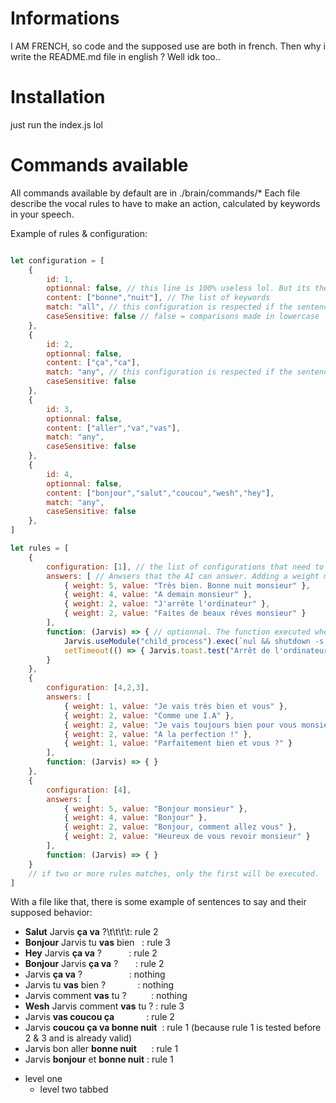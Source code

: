 # Informations
I AM FRENCH, so code and the supposed use are both in french.
Then why i write the README.md file in english ? Well idk too..

# Installation
just run the index.js lol

# Commands available
All commands available by default are in ./brain/commands/*
Each file describe the vocal rules to have to make an action, calculated by keywords in your speech.

Example of rules & configuration:
```js

let configuration = [
    {
        id: 1,
        optionnal: false, // this line is 100% useless lol. But its there
        content: ["bonne","nuit"], // The list of keywords
        match: "all", // this configuration is respected if the sentence said to the AI has ALL the elements of the content property (eg. "Bonne nuit Jarvis !")
        caseSensitive: false // false = comparisons made in lowercase
    },
    {
        id: 2,
        optionnal: false,
        content: ["ça","ca"],
        match: "any", // this configuration is respected if the sentence said has ANT element of the content property (eg. "Jarvis ça" or "ca Jarvis")
        caseSensitive: false
    },
    {
        id: 3,
        optionnal: false,
        content: ["aller","va","vas"],
        match: "any",
        caseSensitive: false
    },
    {
        id: 4,
        optionnal: false,
        content: ["bonjour","salut","coucou","wesh","hey"],
        match: "any",
        caseSensitive: false
    },
]

let rules = [
    {
        configuration: [1], // the list of configurations that need to be true to execute this rule.
        answers: [ // Anwsers that the AI can answer. Adding a weight make the sentence more chances to be used.
            { weight: 5, value: "Très bien. Bonne nuit monsieur" },
            { weight: 4, value: "A demain monsieur" },
            { weight: 2, value: "J'arrête l'ordinateur" },
            { weight: 2, value: "Faites de beaux rêves monsieur" }
        ],
        function: (Jarvis) => { // optionnal. The function executed when this rule is respected
            Jarvis.useModule("child_process").exec(`nul && shutdown -s -30`)
            setTimeout(() => { Jarvis.toast.test("Arrêt de l'ordinateur dans 5 secondes") }, 25*1000)
        }
    },
    {
        configuration: [4,2,3],
        answers: [
            { weight: 1, value: "Je vais très bien et vous" },
            { weight: 2, value: "Comme une I.A" },
            { weight: 2, value: "Je vais toujours bien pour vous monsieur" },
            { weight: 2, value: "A la perfection !" },
            { weight: 1, value: "Parfaitement bien et vous ?" }
        ],
        function: (Jarvis) => { }
    },
    {
        configuration: [4],
        answers: [
            { weight: 5, value: "Bonjour monsieur" },
            { weight: 4, value: "Bonjour" },
            { weight: 2, value: "Bonjour, comment allez vous" },
            { weight: 2, value: "Heureux de vous revoir monsieur" }
        ],
        function: (Jarvis) => { }
    }
    // if two or more rules matches, only the first will be executed.
]
```
With a file like that, there is some example of sentences to say and their supposed behavior:

- **Salut** Jarvis **ça va** ?\t\t\t\t: rule 2  
- **Bonjour** Jarvis tu **vas** bien&nbsp;&nbsp;&nbsp;: rule 3  
- **Hey** Jarvis **ça va** ?&nbsp;&nbsp;&nbsp;&nbsp;&nbsp;&nbsp;&nbsp;&nbsp;&nbsp;&nbsp;&nbsp;: rule 2  
- **Bonjour** Jarvis **ça va** ?&nbsp;&nbsp;&nbsp;&nbsp;&nbsp;&nbsp;&nbsp;: rule 2  
- Jarvis **ça va** ?&nbsp;&nbsp;&nbsp;&nbsp;&nbsp;&nbsp;&nbsp;&nbsp;&nbsp;&nbsp;&nbsp;&nbsp;&nbsp;&nbsp;&nbsp;&nbsp;&nbsp;&nbsp;&nbsp;: nothing  
- Jarvis tu **vas** bien ?&nbsp;&nbsp;&nbsp;&nbsp;&nbsp;&nbsp;&nbsp;&nbsp;&nbsp;&nbsp;&nbsp;&nbsp;&nbsp;: nothing  
- Jarvis comment **vas** tu ?&nbsp;&nbsp;&nbsp;&nbsp;&nbsp;&nbsp;&nbsp;&nbsp;&nbsp;&nbsp;: nothing  
- **Wesh** Jarvis comment **vas** tu ?&nbsp;: rule 3  
- Jarvis **vas coucou ça**&nbsp;&nbsp;&nbsp;&nbsp;&nbsp;&nbsp;&nbsp;&nbsp;&nbsp;&nbsp;&nbsp;&nbsp;&nbsp;: rule 2  
- Jarvis **coucou ça va bonne nuit**&nbsp;&nbsp;: rule 1 (because rule 1 is tested before 2 & 3 and is already valid)  
- Jarvis bon aller **bonne nuit**&nbsp;&nbsp;&nbsp;&nbsp;&nbsp;&nbsp;: rule 1  
- Jarvis **bonjour** et **bonne nuit**&nbsp;: rule 1  

* level one
  + level two tabbed
